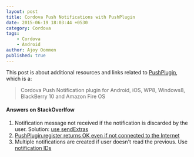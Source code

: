 ```yaml
---
layout: post
title: Cordova Push Notifications with PushPlugin
date: 2015-06-19 18:03:44 +0530
category: Cordova
tags:
    - Cordova
    - Android
author: Ajoy Oommen
published: true
---
```

This post is about additional resources and links related to [PushPlugin](https://github.com/phonegap-build/PushPlugin), which is a:

> Cordova Push Notification plugin for Android, iOS, WP8, Windows8, BlackBerry 10 and Amazon Fire OS

#### Answers on StackOverlfow

1. Notification message not received if the notification is discarded by the user. Solution: [use sendExtras](http://stackoverflow.com/a/29437083/1761793)
2. [PushPlugin.register returns OK even if not connected to the Internet](http://stackoverflow.com/a/29519304/1761793)
3. Multiple notifications are created if user doesn't read the previous. Use [notification IDs](http://stackoverflow.com/a/31040766/1761793)